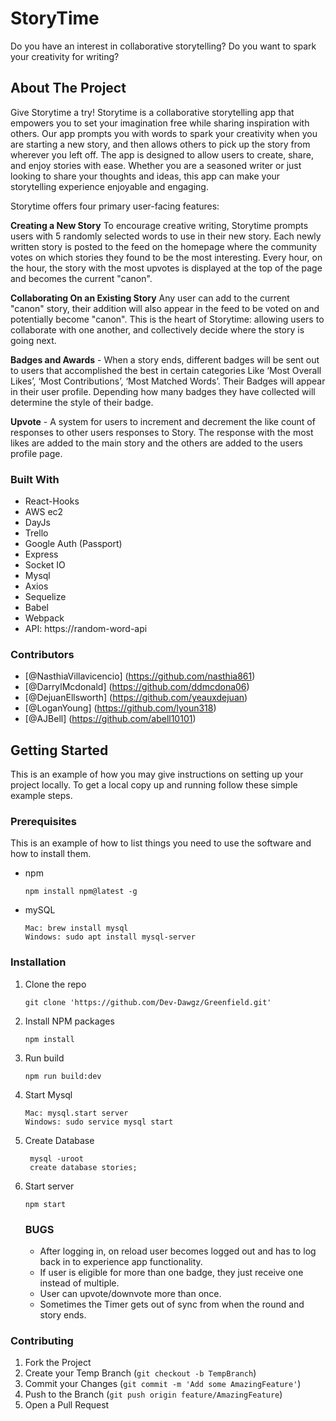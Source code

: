 # StoryTime

Do you have an interest in collaborative storytelling? Do you want to spark your creativity for writing?
## About The Project
Give Storytime a try! Storytime is a collaborative storytelling app that empowers you to set your imagination free while sharing
inspiration with others. Our app prompts you with words to spark your creativity when you are starting a new story, and then allows
others to pick up the story from wherever you left off. The app is designed to allow users to create, share, and enjoy stories with ease.
Whether you are a seasoned writer or just looking to share your thoughts and ideas, this app can make your storytelling experience
enjoyable and engaging.

Storytime offers four primary user-facing features:

**Creating a New Story**
To encourage creative writing, Storytime prompts users with 5 randomly selected words to use in their new story. Each newly written story is
posted to the feed on the homepage where the community votes on which stories they found to be the most interesting. Every hour, on the hour,
the story with the most upvotes is displayed at the top of the page and becomes the current "canon".

**Collaborating On an Existing Story**
Any user can add to the current "canon" story, their addition will also appear in the feed to be voted on and potentially become "canon". This
is the heart of Storytime: allowing users to collaborate with one another, and collectively decide where the story is going next.

**Badges and Awards** - When a story ends, different badges will be sent out to users that accomplished the best in certain categories Like ‘Most Overall Likes’, ‘Most Contributions’, ‘Most Matched Words’. Their Badges will appear in their user profile. Depending how many badges they have collected will determine the style of their badge.

**Upvote** - A system for users to increment and decrement the like count of responses to other users responses to Story. The response with the most likes are added to the main story and the others are added to the users profile page.



### Built With

* React-Hooks
* AWS ec2
* DayJs
* Trello
* Google Auth (Passport)
* Express
* Socket IO
* Mysql
* Axios
* Sequelize
* Babel
* Webpack
* API: https://random-word-api


### Contributors

* [@NasthiaVillavicencio] (https://github.com/nasthia861)
* [@DarrylMcdonald] (https://github.com/ddmcdona06)
* [@DejuanEllsworth] (https://github.com/yeauxdejuan)
* [@LoganYoung] (https://github.com/lyoun318)
* [@AJBell] (https://github.com/abell10101)

<!-- GETTING STARTED -->
## Getting Started

This is an example of how you may give instructions on setting up your project locally.
To get a local copy up and running follow these simple example steps.

### Prerequisites

This is an example of how to list things you need to use the software and how to install them.
* npm
  ```
  npm install npm@latest -g
  ```
* mySQL
  ```
  Mac: brew install mysql
  Windows: sudo apt install mysql-server
  ```

### Installation

1. Clone the repo
   ```
   git clone 'https://github.com/Dev-Dawgz/Greenfield.git'
   ```
2. Install NPM packages
   ```
   npm install
   ```
3. Run build
   ```
   npm run build:dev
   ```
4. Start Mysql
   ```
   Mac: mysql.start server
   Windows: sudo service mysql start
   ```
5. Create Database
   ```
    mysql -uroot
    create database stories;
   ```
6. Start server
   ```
   npm start
   ```

   ### BUGS

   * After logging in, on reload user becomes logged out and has to log back in to experience app functionality.
   * If user is eligible for more than one badge, they just receive one instead of multiple.
   * User can upvote/downvote more than once.
   * Sometimes the Timer gets out of sync from when the round and story ends.


### Contributing

1. Fork the Project
2. Create your Temp Branch (`git checkout -b TempBranch`)
3. Commit your Changes (`git commit -m 'Add some AmazingFeature'`)
4. Push to the Branch (`git push origin feature/AmazingFeature`)
5. Open a Pull Request


